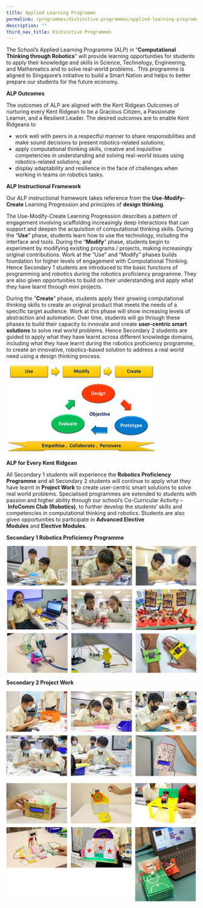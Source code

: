 ```yaml
---
title: Applied Learning Programme
permalink: /programmes/distinctive-programmes/applied-learning-programme/
description: ""
third_nav_title: Distinctive Programmes
---
```

The School’s Applied Learning Programme (ALP) in “**Computational Thinking through Robotics**” will provide learning opportunities for students to apply their knowledge and skills in Science, Technology, Engineering, and Mathematics and to solve real-world problems.  This programme is aligned to Singapore’s initiative to build a Smart Nation and helps to better prepare our students for the future economy.

**ALP Outcomes**

The outcomes of ALP are aligned with the Kent Ridgean Outcomes of nurturing every Kent Ridgean to be a Gracious Citizen, a Passionate Learner, and a Resilient Leader. The desired outcomes are to enable Kent Ridgeans to

*   work well with peers in a respectful manner to share responsibilities and make sound decisions to present robotics-related solutions;
*   apply computational thinking skills, creative and inquisitive competencies in understanding and solving real-world issues using robotics-related solutions; and
*   display adaptability and resilience in the face of challenges when working in teams on robotics tasks.

**ALP Instructional Framework**

Our ALP instructional framework takes reference from the **Use-Modify-Create** Learning Progression and principles of **design thinking**. 

The Use-Modify-Create Learning Progression describes a pattern of engagement involving scaffolding increasingly deep interactions that can support and deepen the acquisition of computational thinking skills. During the “**Use**” phase, students learn how to use the technology, including the interface and tools. During the “**Modify**” phase, students begin to experiment by modifying existing programs / projects, making increasingly original contributions. Work at the “Use” and “Modify” phases builds foundation for higher levels of engagement with Computational Thinking. Hence Secondary 1 students are introduced to the basic functions of programming and robotics during the robotics proficiency programme. They are also given opportunities to build on their understanding and apply what they have learnt through mini projects.

During the “**Create**” phase, students apply their growing computational thinking skills to create an original product that meets the needs of a specific target audience. Work at this phase will show increasing levels of abstraction and automation. Over time, students will go through these phases to build their capacity to innovate and create **user-centric smart solutions** to solve real world problems. Hence Secondary 2 students are guided to apply what they have learnt across different knowledge domains, including what they have learnt during the robotics proficiency programme, to create an innovative, robotics-based solution to address a real world need using a design thinking process.

<img src="/images/ALP-Instructional-Framework.png"  
style="width:80%">

**ALP for Every Kent Ridgean**

All Secondary 1 students will experience the **Robotics Proficiency Programme** and all Secondary 2 students will continue to apply what they have learnt in **Project Work** to create user-centric smart solutions to solve real world problems. Specialised programmes are extended to students with passion and higher ability through our school’s Co-Curricular Activity – **InfoComm Club (Robotics)**, to further develop the students’ skills and competencies in computational thinking and robotics. Students are also given opportunities to participate in **Advanced Elective Modules** and **Elective Modules**. 

**Secondary 1 Robotics Proficiency Programme**

![Secondary 1 Robotics Proficiency Programme](/images/Secondary%201%20Robotics%20Proficiency%20Programme.png)

**Secondary 2 Project Work**

![Secondary 2 Project Work](/images/Secondary%202%20Project%20Work_1.png)

![Secondary 2 Project Work](/images/Secondary%202%20Project%20Work_22.png)